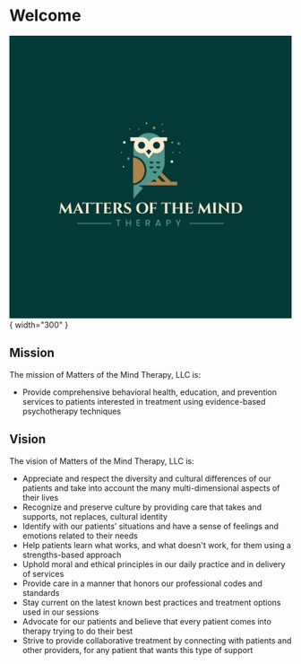 # Welcome

![Matters of the Mind](assets/logo.png){ width="300" }

## Mission

The mission of Matters of the Mind Therapy, LLC is:

- Provide comprehensive behavioral health, education, and prevention services to patients interested in treatment using evidence-based psychotherapy techniques

## Vision

The vision of Matters of the Mind Therapy, LLC is:

- Appreciate and respect the diversity and cultural differences of our patients and take into account the many multi-dimensional aspects of their lives
- Recognize and preserve culture by providing care that takes and supports, not replaces, cultural identity
- Identify with our patients’ situations and have a sense of feelings and emotions related to their needs
- Help patients learn what works, and what doesn't work, for them using a strengths-based approach
- Uphold moral and ethical principles in our daily practice and in delivery of services
- Provide care in a manner that honors our professional codes and standards
- Stay current on the latest known best practices and treatment options used in our sessions
- Advocate for our patients and believe that every patient comes into therapy trying to do their best 
- Strive to provide collaborative treatment by connecting with patients and other providers, for any patient that wants this type of support
